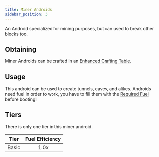 ```yaml
---
title: Miner Androids
sidebar_position: 3
---
```


An Android specialized for mining purposes, but can used to break other blocks too.

## Obtaining

Miner Androids can be crafted in an [Enhanced Crafting Table](Enhanced-Crafting-Table).

## Usage

This android can be used to create tunnels, caves, and alikes.
Androids need fuel in order to work, you have to fill them with the [Required Fuel](Normal-Androids#power-source) before booting!

## Tiers

There is only one tier in this miner android.

| Tier  | Fuel Efficiency |
| ----- | :-------------: |
| Basic | 1.0x            |

